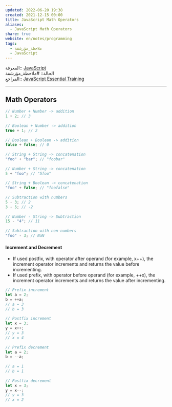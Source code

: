 ```yaml
---  
updated: 2022-06-20 19:38  
created: 2021-12-15 00:00  
title: JavaScript Math Operators  
aliases:  
  - JavaScript Math Operators  
share: true  
website: en/notes/programming  
tags:  
  - ملاحظة_مؤرشفة  
  - JavaScript  
---  
```

  
  
  
المعرفة:: [JavaScript](JavaScript)  
الحالة:: #ملاحظة_مؤرشفة  
المراجع:: [JavaScript Essential Training](JavaScript%20Essential%20Training)  
  
---  
  
## Math Operators  
  
```js  
// Number + Number -> addition  
1 + 2; // 3  
  
// Boolean + Number -> addition  
true + 1; // 2  
  
// Boolean + Boolean -> addition  
false + false; // 0  
  
// String + String -> concatenation  
"foo" + "bar"; // "foobar"  
  
// Number + String -> concatenation  
5 + "foo"; // "5foo"  
  
// String + Boolean -> concatenation  
"foo" + false; // "foofalse"  
  
// Subtraction with numbers  
5 - 3; // 2  
3 - 5; // -2  
  
// Number - String -> Subtraction  
15 - "4"; // 11  
  
// Subtraction with non-numbers  
"foo" - 3; // NaN  
```  
  
#### Increment and Decrement  
  
- If used postfix, with operator after operand (for example, x++), the increment operator increments and returns the value before incrementing.  
- If used prefix, with operator before operand (for example, ++x), the increment operator increments and returns the value after incrementing.  
  
```js  
// Prefix increment  
let a = 2;  
b = ++a;  
// a = 3  
// b = 3  
  
// Postfix increment  
let x = 3;  
y = x++;  
// y = 3  
// x = 4  
  
// Prefix decrement  
let a = 2;  
b = --a;  
  
// a = 1  
// b = 1  
  
// Postfix decrement  
let x = 3;  
y = x--;  
// y = 3  
// x = 2  
```  
